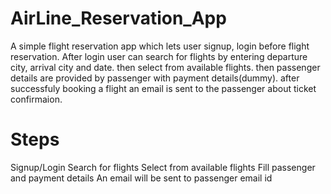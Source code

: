 # AirLine_Reservation_App

A simple flight reservation app which lets user signup, login before flight reservation. After login user can search for flights by entering departure city, arrival city and date. then select from available flights. then passenger details are provided by passenger with payment details(dummy). after successfuly booking a flight an email is sent to the passenger about ticket confirmaion.

# Steps
 Signup/Login
 Search for flights
 Select from available flights
 Fill passenger and payment details
 An email will be sent to passenger email id
